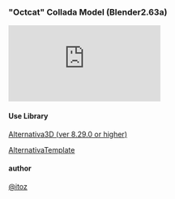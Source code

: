 ### "Octcat" Collada Model (Blender2.63a)



[![DEMO](http://www.romatica.com/dev/samples/alternativa3d/octcat2/index.html)](/readmeImages/thumb_octcat.png)


#### Use Library

 [Alternativa3D (ver 8.29.0 or higher)](https://github.com/AlternativaPlatform/Alternativa3D) 
 
 [AlternativaTemplate](http://www.libspark.org/svn/as3/AlternativaTemplate/)

#### author 
[@itoz](http://www.romatica.com/)
 
